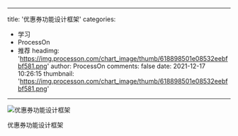 
---
title: '优惠券功能设计框架'
categories: 
 - 学习
 - ProcessOn
 - 推荐
headimg: 'https://img.processon.com/chart_image/thumb/618898501e08532eebfbf581.png'
author: ProcessOn
comments: false
date: 2021-12-17 10:26:15
thumbnail: 'https://img.processon.com/chart_image/thumb/618898501e08532eebfbf581.png'
---

<div>   
<img class="thumb" alt="优惠券功能设计框架" src="https://img.processon.com/chart_image/thumb/618898501e08532eebfbf581.png" referrerpolicy="no-referrer">
<p>优惠券功能设计框架</p>  
</div>
            